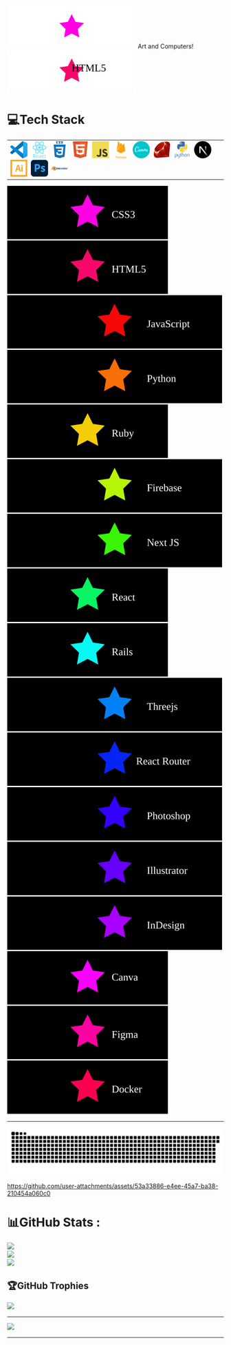 
 ![CSS3](star_css3.svg) Art and Computers! ![CSS3](star_html5.svg)


  <h1> 💻Tech Stack </h1>  
<div>
<table>
  <tr>
  <td>
  <img src="https://github.com/devicons/devicon/blob/master/icons/vscode/vscode-original.svg" title="React" alt="React" width="40" height="40"/>&nbsp;
  <img src="https://github.com/devicons/devicon/blob/master/icons/react/react-original-wordmark.svg" title="React" alt="React" width="40" height="40"/>&nbsp;
  <img src="https://github.com/devicons/devicon/blob/master/icons/css3/css3-plain-wordmark.svg"  title="CSS3" alt="CSS" width="40" height="40"/>&nbsp;
  <img src="https://github.com/devicons/devicon/blob/master/icons/html5/html5-original.svg" title="HTML5" alt="HTML" width="40" height="40"/>&nbsp;
  <img src="https://github.com/devicons/devicon/blob/master/icons/javascript/javascript-original.svg" title="JavaScript" alt="JavaScript" width="40" height="40"/>&nbsp;
  <img src="https://github.com/devicons/devicon/blob/master/icons/firebase/firebase-plain-wordmark.svg" title="Firebase" alt="Firebase" width="40" height="40"/>&nbsp;
  <img src="https://github.com/devicons/devicon/blob/master/icons/canva/canva-original.svg" title="Firebase" alt="Firebase" width="40" height="40"/>&nbsp;
  <img src="https://github.com/devicons/devicon/blob/master/icons/ruby/ruby-original.svg" title="Firebase" alt="Firebase" width="40" height="40"/>&nbsp;
  <img src="https://github.com/devicons/devicon/blob/master/icons/python/python-original-wordmark.svg" title="Firebase" alt="Firebase" width="40" height="40"/>&nbsp;
   <img src="https://github.com/devicons/devicon/blob/master/icons/nextjs/nextjs-original.svg" title="Firebase" alt="Firebase" width="40" height="40"/>&nbsp;
   <img src="https://github.com/devicons/devicon/blob/master/icons/illustrator/illustrator-line.svg" title="Firebase" alt="Firebase" width="40" height="40"/>&nbsp;
   <img src="https://github.com/devicons/devicon/blob/master/icons/photoshop/photoshop-original.svg" title="Firebase" alt="Firebase" width="40" height="40"/>&nbsp;
   <img src="https://github.com/devicons/devicon/blob/master/icons/blender/blender-original-wordmark.svg" title="Firebase" alt="Firebase" width="40" height="40"/>&nbsp;
  </td>
  </tr>
</table>

![CSS3](star_bg_css3.svg)
![HTML5](star_bg_html5.svg)
![JavaScript](star_bg_javascript.svg)
![Python](star_bg_python.svg)
![Ruby](star_bg_ruby.svg)
![Firebase](star_bg_firebase.svg)
![Next JS](star_bg_next_js.svg)
![React](star_bg_react.svg)
![Rails](star_bg_rails.svg)
![Threejs](star_bg_threejs.svg)
![React Router](star_bg_react_router.svg)
![Adobe Photoshop](star_bg_adobe_photoshop.svg)
![Adobe Illustrator](star_bg_adobe_illustrator.svg)
![Adobe InDesign](star_bg_adobe_indesign.svg)
![Canva](star_bg_canva.svg)
![Figma](star_bg_figma.svg)
![Docker](star_bg_docker.svg)







<!-- ![CSS3](https://img.shields.io/badge/css3-%231572B6.svg?style=for-the-badge&logo=css3&logoColor=black&color=ff00e6x) 
![HTML5](https://img.shields.io/badge/html5-%23E34F26.svg?style=for-the-badge&logo=html5&logoColor=black&color=f7076b) 
![JavaScript](https://img.shields.io/badge/javascript-%23323330.svg?style=for-the-badge&logo=javascript&logoColor=black&color=f70707) 
![Python](https://img.shields.io/badge/python-3670A0?style=for-the-badge&logo=python&logoColor=black&color=f76f07) 
![Ruby](https://img.shields.io/badge/ruby-%23CC342D.svg?style=for-the-badge&logo=ruby&logoColor=black&color=f5cd07) 
![Firebase](https://img.shields.io/badge/firebase-%23039BE5.svg?style=for-the-badge&logo=firebase&logoColor=black&color=b6f507)
![Next JS](https://img.shields.io/badge/Next-black?style=for-the-badge&logo=next.js&logoColor=black&color=3bf507) 
![React](https://img.shields.io/badge/react-%2320232a.svg?style=for-the-badge&logo=react&logoColor=black&color=07f562) 
![Rails](https://img.shields.io/badge/rails-%23CC0000.svg?style=for-the-badge&logo=ruby-on-rails&logoColor=black&color=05faf6)
![Threejs](https://img.shields.io/badge/threejs-black?style=for-the-badge&logo=three.js&logoColor=black&color=0281f7)
![React Router](https://img.shields.io/badge/React_Router-CA4245?style=for-the-badge&logo=react-router&logoColor=black&color=0525f5) 
![Adobe Photoshop](https://img.shields.io/badge/adobephotoshop-%2331A8FF.svg?style=for-the-badge&logo=adobephotoshop&logoColor=black&color=3300ff)
![Adobe Illustrator](https://img.shields.io/badge/adobeillustrator-%23FF9A00.svg?style=for-the-badge&logo=adobeillustrator&logoColor=black&color=6600ff) 
![Adobe InDesign](https://img.shields.io/badge/Adobe%20InDesign-49021F?style=for-the-badge&logo=adobeindesign&logoColor=black&color=aa00ff) 
![Canva](https://img.shields.io/badge/Canva-%2300C4CC.svg?style=for-the-badge&logo=Canva&logoColor=black&color=f700ff) 	
![Figma](https://img.shields.io/badge/figma-%23F24E1E.svg?style=for-the-badge&logo=figma&logoColor=black&color=ff00a2) 
![Docker](https://img.shields.io/badge/docker-%230db7ed.svg?style=for-the-badge&logo=docker&logoColor=black&color=ff0051)

-->

</div>
<hr>

![snake animation](https://github.com/AnnaVi11arrea1/AnnaVi11arrea1/blob/output/github-contribution-grid-snake2.svg)



  

https://github.com/user-attachments/assets/53a33886-e4ee-45a7-ba38-210454a060c0






<!--
**AnnaVi11arrea1/AnnaVi11arrea1** is a ✨ _special_ ✨ repository because its `README.md` (this file) appears on your GitHub profile.-->




# 📊GitHub Stats :
![](https://github-readme-stats.vercel.app/api?username=AnnaVi11arrea1&theme=chartreuse-dark&hide_border=true&include_all_commits=false&count_private=false)<br/>
![](https://github-readme-streak-stats.herokuapp.com/?user=AnnaVi11arrea1&theme=chartreuse-dark&hide_border=true)<br/>
![](https://github-readme-stats.vercel.app/api/top-langs/?username=AnnaVi11arrea1&theme=chartreuse-dark&hide_border=true&include_all_commits=false&count_private=false&layout=compact)

## 🏆GitHub Trophies
![](https://github-trophies.vercel.app/?username=AnnaVi11arrea1&theme=matrix&no-frame=true&no-bg=false&margin-w=4)

---
[![](https://visitcount.itsvg.in/api?id=AnnaVi11arrea1&icon=9&color=9)](https://visitcount.itsvg.in)


<hr>


